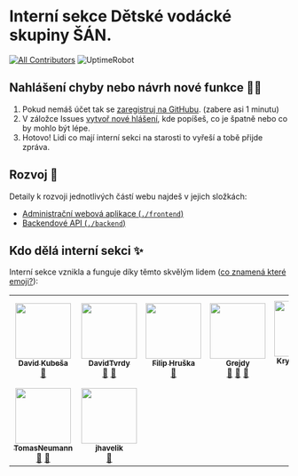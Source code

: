 # Interní sekce Dětské vodácké skupiny ŠÁN.
[![All Contributors](https://img.shields.io/badge/all_contributors-17-orange.svg?style=flat-square)](#contributors-) ![UptimeRobot](https://badgen.net/uptime-robot/month/ur482829-fa51144d74e17b8b556c2f6c)

## Nahlášení chyby nebo návrh nové funkce 🐛💡

1) Pokud nemáš účet tak se [zaregistruj na GitHubu](https://github.com/join). (zabere asi 1 minutu)
2) V záložce Issues [vytvoř nové hlášení](https://github.com/bosancz/interni-sekce/issues/new/choose), kde popíšeš, co je špatně nebo co by mohlo být lépe.
3) Hotovo! Lidi co mají interní sekci na starosti to vyřeší a tobě přijde zpráva.

## Rozvoj 🚀

Detaily k rozvoji jednotlivých částí webu najdeš v jejich složkách:

 - [Administrační webová aplikace (`./frontend`)](./frontend)
 - [Backendové API (`./backend`)](./backend)

## Kdo dělá interní sekci ✨

Interní sekce vznikla a funguje díky těmto skvělým lidem ([co znamená které emoji?](https://allcontributors.org/docs/en/emoji-key)):

<!-- ALL-CONTRIBUTORS-LIST:START - Do not remove or modify this section -->
<!-- prettier-ignore-start -->
<!-- markdownlint-disable -->
<table>
  <tr>
    <td align="center"><a href="https://github.com/Kobtul"><img src="https://avatars.githubusercontent.com/u/2563688?v=4?s=100" width="100px;" alt=""/><br /><sub><b>David Kubeša</b></sub></a><br /><a href="https://github.com/bosancz/bosan.cz/issues?q=author%3AKobtul" title="Bug reports">🐛</a></td>
    <td align="center"><a href="https://github.com/DavidTvrdy"><img src="https://avatars.githubusercontent.com/u/47000101?v=4?s=100" width="100px;" alt=""/><br /><sub><b>DavidTvrdy</b></sub></a><br /><a href="https://github.com/bosancz/bosan.cz/issues?q=author%3ADavidTvrdy" title="Bug reports">🐛</a> <a href="#userTesting-DavidTvrdy" title="User Testing">📓</a></td>
    <td align="center"><a href="https://github.com/hla-bla"><img src="https://avatars.githubusercontent.com/u/50456311?v=4?s=100" width="100px;" alt=""/><br /><sub><b>Filip Hruška</b></sub></a><br /><a href="https://github.com/bosancz/bosan.cz/issues?q=author%3Ahla-bla" title="Bug reports">🐛</a></td>
    <td align="center"><a href="https://github.com/Grejdy"><img src="https://avatars.githubusercontent.com/u/82664677?v=4?s=100" width="100px;" alt=""/><br /><sub><b>Grejdy</b></sub></a><br /><a href="https://github.com/bosancz/bosan.cz/issues?q=author%3AGrejdy" title="Bug reports">🐛</a> <a href="#userTesting-Grejdy" title="User Testing">📓</a> <a href="https://github.com/bosancz/bosan.cz/commits?author=Grejdy" title="Documentation">📖</a></td>
    <td align="center"><a href="https://github.com/krystofrezac"><img src="https://avatars.githubusercontent.com/u/39591095?v=4?s=100" width="100px;" alt=""/><br /><sub><b>Kryštof Řezáč</b></sub></a><br /><a href="https://github.com/bosancz/bosan.cz/commits?author=krystofrezac" title="Code">💻</a></td>
    <td align="center"><a href="https://www.smallhill.cz/"><img src="https://avatars.githubusercontent.com/u/1273865?v=4?s=100" width="100px;" alt=""/><br /><sub><b>Martin Kopeček</b></sub></a><br /><a href="https://github.com/bosancz/bosan.cz/commits?author=SmallhillCZ" title="Code">💻</a> <a href="#maintenance-SmallhillCZ" title="Maintenance">🚧</a> <a href="https://github.com/bosancz/bosan.cz/issues?q=author%3ASmallhillCZ" title="Bug reports">🐛</a> <a href="https://github.com/bosancz/bosan.cz/commits?author=SmallhillCZ" title="Documentation">📖</a></td>
    <td align="center"><a href="https://github.com/elenfant"><img src="https://avatars.githubusercontent.com/u/1541727?v=4?s=100" width="100px;" alt=""/><br /><sub><b>Michal Krkavec</b></sub></a><br /><a href="https://github.com/bosancz/bosan.cz/issues?q=author%3Aelenfant" title="Bug reports">🐛</a></td>
  </tr>
  <tr>
    <td align="center"><a href="https://github.com/TomasNeumann"><img src="https://avatars.githubusercontent.com/u/45641694?v=4?s=100" width="100px;" alt=""/><br /><sub><b>TomasNeumann</b></sub></a><br /><a href="https://github.com/bosancz/bosan.cz/issues?q=author%3ATomasNeumann" title="Bug reports">🐛</a> <a href="#userTesting-TomasNeumann" title="User Testing">📓</a></td>
    <td align="center"><a href="https://github.com/jhavelik"><img src="https://avatars.githubusercontent.com/u/5928448?v=4?s=100" width="100px;" alt=""/><br /><sub><b>jhavelik</b></sub></a><br /><a href="https://github.com/bosancz/bosan.cz/issues?q=author%3Ajhavelik" title="Bug reports">🐛</a></td>
  </tr>
</table>

<!-- markdownlint-restore -->
<!-- prettier-ignore-end -->

<!-- ALL-CONTRIBUTORS-LIST:END -->
